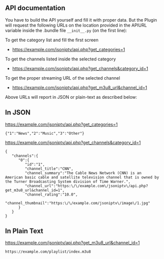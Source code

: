 API documentation
---

You have to build the API yourself and fill it with proper data. But the Plugin will request the following URLs on the location provided in the APIURL variable inside the .bundle file `__init__.py` (on the first line):

To get the category list and fill the first screen
- https://example.com/jsoniptv/api.php?get_categories=1

To get the channels listed inside the selected category
- https://example.com/jsoniptv/api.php?get_channels&category_id=1

To get the proper streaming URL of the selected channel
- https://example.com/jsoniptv/api.php?get_m3u8_url&channel_id=1

Above URLs will report in JSON or plain-text as described below:

In JSON
--

https://example.com/jsoniptv/api.php?get_categories=1

	{"1":"News","2":"Music","3":"Other"}

https://example.com/jsoniptv/api.php?get_channels&category_id=1

	{
	   "channels":{
	      "0":{
	         "id":"1",
	         "channel_title":"CNN",
	         "channel_summary":"The Cable News Network (CNN) is an American basic cable and satellite television channel that is owned by the Turner Broadcasting System division of Time Warner.",
	         "channel_url":"https:\/\/example.com\/jsoniptv\/api.php?get_m3u8_url&channel_id=1",
	         "channel_rating":"10.0",
	         "channel_thumbnail":"https:\/\/example.com/jsoniptv\/image\/1.jpg"
	      }
	   }
	}
	
In Plain Text
--

https://example.com/jsoniptv/api.php?get_m3u8_url&channel_id=1

	https://example.com/playlist/index.m3u8